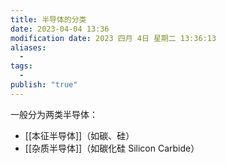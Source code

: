 ```yaml
---
title: 半导体的分类
date: 2023-04-04 13:36
modification date: 2023 四月 4日 星期二 13:36:13
aliases:
  - 
tags:
  - 
publish: "true"
---
```


一般分为两类半导体：
- [[本征半导体]]（如碳、硅）
- [[杂质半导体]]（如碳化硅 Silicon Carbide）
